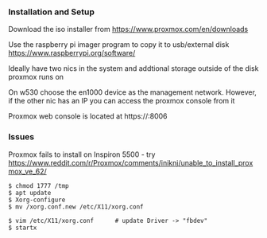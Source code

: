 

### Installation and Setup
Download the iso installer from https://www.proxmox.com/en/downloads

Use the raspberry pi imager program to copy it to usb/external disk https://www.raspberrypi.org/software/

Ideally have two nics in the system and addtional storage outside of the disk proxmox runs on

On w530 choose the en1000 device as the management network. However, if the other nic has an IP you can access the proxmox console from it

Proxmox web console is located at https://<IP>:8006


### Issues
Proxmox fails to install on Inspiron 5500 - try https://www.reddit.com/r/Proxmox/comments/iniknj/unable_to_install_proxmox_ve_62/
```
$ chmod 1777 /tmp
$ apt update
$ Xorg-configure
$ mv /xorg.conf.new /etc/X11/xorg.conf

$ vim /etc/X11/xorg.conf      # update Driver -> "fbdev"
$ startx
```
